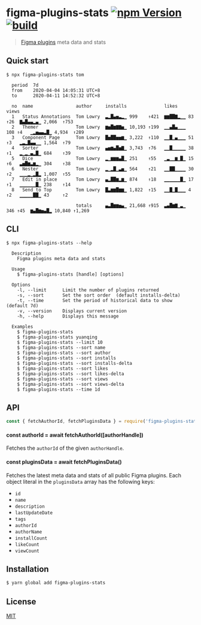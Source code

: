 # figma-plugins-stats [![npm Version](https://badgen.net/npm/v/figma-plugins-stats)](https://www.npmjs.com/package/figma-plugins-stats) [![build](https://github.com/yuanqing/figma-plugins-stats/workflows/build/badge.svg)](https://github.com/yuanqing/figma-plugins-stats/actions?query=workflow%3Abuild)

> [Figma plugins](https://www.figma.com/community) meta data and stats

## Quick start

```
$ npx figma-plugins-stats tom

  period  7d
  from    2020-04-04 14:05:31 UTC+8
  to      2020-04-11 14:52:32 UTC+8

  no  name                author     installs              likes             views
  1   Status Annotations  Tom Lowry  ▃▂█▄▅▃▂▁ 999    ↑421  ▆▆██▇▂▁▁ 83  ↑26  ▇▄█▄▄▂▄▁ 2,066  ↑753
  2   Themer              Tom Lowry  ▆▅█▆▇▇▅▁ 10,193 ↑199  ▁▁▄█▄▁▁▁ 108 ↑4   ▁▂▅▄▄▃█▁ 4,934  ↑289
  3   Component Page      Tom Lowry  █▅██▅▅▆▁ 3,222  ↑110  ▁▁█▁▄▁▁▁ 51  ↑3   ▂▃▂█▄▄▁▁ 1,564  ↑79
  4   Sorter              Tom Lowry  ▄▅▆▄█▅▇▁ 3,743  ↑76   ▁▁█▁▁▁▁▁ 38  ↑1   ▂▁▂▁▄▂█▁ 684    ↑39
  5   Dice                Tom Lowry  ▂▁▆▆▆▄█▁ 251    ↑55   ▁▃▁▁▆▁█▁ 15  ↑6   ▃▅█▆▃▆▂▁ 304    ↑38
  6   Nester              Tom Lowry  ▂▁▂█▁▃▅▁ 564    ↑21   ▁▁██▁▁▁▁ 30  ↑2   ▁▁▁▂▁▂█▂ 1,007  ↑55
  7   Edit in place       Tom Lowry  ▄▂██▆▂▆▁ 874    ↑18   ▁▁▁▁▁▁█▁ 17  ↑1   ▁▁▁▁▁▁█▁ 238    ↑14
  8   Send to Top         Tom Lowry  █▃▆▆█▆▆▁ 1,822  ↑15   ▁▁█▁█▁▁▁ 4   ↑2   ▁▁▁▁▁██▁ 43     ↑2

                          totals     ▄▃█▆▆▅▄▁ 21,668 ↑915  ▃▄█▆▇▁▃▁ 346 ↑45  ▆▄█▆▅▄█▂ 10,840 ↑1,269

```

## CLI

```
$ npx figma-plugins-stats --help

  Description
    Figma plugins meta data and stats

  Usage
    $ figma-plugins-stats [handle] [options]

  Options
    -l, --limit      Limit the number of plugins returned
    -s, --sort       Set the sort order  (default installs-delta)
    -t, --time       Set the period of historical data to show  (default 7d)
    -v, --version    Displays current version
    -h, --help       Displays this message

  Examples
    $ figma-plugins-stats
    $ figma-plugins-stats yuanqing
    $ figma-plugins-stats --limit 10
    $ figma-plugins-stats --sort name
    $ figma-plugins-stats --sort author
    $ figma-plugins-stats --sort installs
    $ figma-plugins-stats --sort installs-delta
    $ figma-plugins-stats --sort likes
    $ figma-plugins-stats --sort likes-delta
    $ figma-plugins-stats --sort views
    $ figma-plugins-stats --sort views-delta
    $ figma-plugins-stats --time 1d

```

## API

```js
const { fetchAuthorId, fetchPluginsData } = require('figma-plugins-stats')
```

#### const authorId = await fetchAuthorId([authorHandle])

Fetches the `authorId` of the given `authorHandle`.

#### const pluginsData = await fetchPluginsData()

Fetches the latest meta data and stats of all public Figma plugins. Each object literal in the `pluginsData` array has the following keys:

- `id`
- `name`
- `description`
- `lastUpdateDate`
- `tags`
- `authorId`
- `authorName`
- `installCount`
- `likeCount`
- `viewCount`

## Installation

```sh
$ yarn global add figma-plugins-stats
```

## License

[MIT](LICENSE.md)
